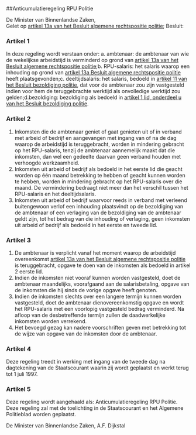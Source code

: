 <meta http-equiv='Content-Type' content='text/html; charset=utf-8' />

##Anticumulatieregeling RPU Politie

De Minister van Binnenlandse Zaken,  
Gelet op [artikel 13a van het Besluit algemene rechtspositie politie](../../../../../AMvB/besluit/algemene/rechtspositie/politie/BWBR0006516/README.md);
Besluit:    

### Artikel  1  

In deze regeling wordt verstaan onder: a. ambtenaar: de ambtenaar van wie de wekelijkse arbeidstijd is verminderd op grond van [artikel 13a van het Besluit algemene rechtspositie politie](../../../../../AMvB/besluit/algemene/rechtspositie/politie/BWBR0006516/README.md);b. RPU-salaris: het salaris waarop een inhouding op grond van [artikel 13a Besluit algemene rechtspositie politie](../../../../../AMvB/besluit/algemene/rechtspositie/politie/BWBR0006516/README.md) heeft plaatsgevonden;c. deeltijdsalaris: het salaris, bedoeld in [artikel 11 van het Besluit bezoldiging politie](../../../../../AMvB/besluit/bezoldiging/politie/BWBR0006517/README.md), dat voor de ambtenaar zou zijn vastgesteld indien voor hem de teruggebrachte werktijd als onvolledige werktijd zou gelden;d.bezoldiging: bezoldiging als bedoeld in [artikel 1 lid, onderdeel u van het Besluit bezoldiging politie](../../../../../AMvB/besluit/bezoldiging/politie/BWBR0006517/README.md). 

### Artikel  2  

1.  Inkomsten die de ambtenaar geniet of gaat genieten uit of in verband met arbeid of bedrijf en aangevangen met ingang van of na de dag waarop de arbeidstijd is teruggebracht, worden in mindering gebracht op het RPU-salaris, tenzij de ambtenaar aannemelijk maakt dat die inkomsten, dan wel een gedeelte daarvan geen verband houden met verhoogde werkzaamheid.   
2.  Inkomsten uit arbeid of bedrijf als bedoeld in het eerste lid die geacht worden op één maand betrekking te hebben of geacht kunnen worden te hebben, worden in mindering gebracht op het RPU-salaris over die maand. De vermindering bedraagt niet meer dan het verschil tussen het RPU-salaris en het deeltijdsalaris.   
3.  Inkomsten uit arbeid of bedrijf waarvoor reeds in verband met verleend buitengewoon verlof een inhouding plaatsvindt op de bezoldiging van de ambtenaar of een verlaging van de bezoldiging van de ambtenaar geldt zijn, tot het bedrag van die inhouding of verlaging, geen inkomsten uit arbeid of bedrijf als bedoeld in het eerste en tweede lid.  

### Artikel  3  

1.  De ambtenaar is verplicht vanaf het moment waarop de arbeidstijd overeenkomst [artikel 13a van het Besluit algemene rechtspositie politie](../../../../../AMvB/besluit/algemene/rechtspositie/politie/BWBR0006516/README.md) is teruggebracht, opgave te doen van de inkomsten als bedoeld in artikel 2 eerste lid.   
2.  Indien de inkomsten niet vooraf kunnen worden vastgesteld, doet de ambtenaar maandelijks, voorafgaand aan de salarisbetaling, opgave van de inkomsten die hij sinds de vorige opgave heeft genoten.   
3.  Indien de inkomsten slechts over een langere termijn kunnen worden vastgesteld, doet de ambtenaar dienovereenkomstig opgave en wordt het RPU-salaris met een voorlopig vastgesteld bedrag verminderd. Na afloop van de desbetreffende termijn zullen de daadwerkelijke inkomsten worden verrekend.   
4.  Het bevoegd gezag kan nadere voorschriften geven met betrekking tot de wijze van opgave van de inkomsten door de ambtenaar.  

### Artikel  4  

Deze regeling treedt in werking met ingang van de tweede dag na dagtekening van de Staatscourant waarin zij wordt geplaatst en werkt terug tot 1 juli 1997. 

### Artikel  5  

Deze regeling wordt aangehaald als: Anticumulatieregeling RPU Politie. 
Deze regeling zal met de toelichting in de Staatscourant en het Algemene Politieblad worden geplaatst.   

De 
Minister van Binnenlandse Zaken, 
A.F. Dijkstal      
